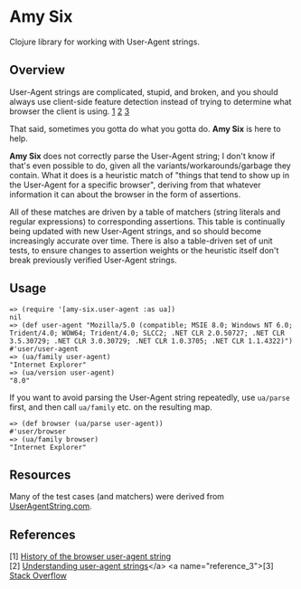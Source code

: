 # Amy Six

Clojure library for working with User-Agent strings.

## Overview

User-Agent strings are complicated, stupid, and broken, and you should always
use client-side feature detection instead of trying to determine what browser
the client is using. [1](#reference_1) [2](#reference_2) [3](#reference_3)

That said, sometimes you gotta do what you gotta do. **Amy Six** is here to help.

**Amy Six** does not correctly parse the User-Agent string; I don't know if
that's even possible to do, given all the variants/workarounds/garbage they
contain. What it does is a heuristic match of "things that tend to show up in
the User-Agent for a specific browser", deriving from that whatever information
it can about the browser in the form of assertions.

All of these matches are driven by a table of matchers (string literals and
regular expressions) to corresponding assertions. This table is continually
being updated with new User-Agent strings, and so should become increasingly
accurate over time. There is also a table-driven set of unit tests, to ensure
changes to assertion weights or the heuristic itself don't break previously
verified User-Agent strings.

## Usage

	=> (require '[amy-six.user-agent :as ua])
	nil
	=> (def user-agent "Mozilla/5.0 (compatible; MSIE 8.0; Windows NT 6.0; Trident/4.0; WOW64; Trident/4.0; SLCC2; .NET CLR 2.0.50727; .NET CLR 3.5.30729; .NET CLR 3.0.30729; .NET CLR 1.0.3705; .NET CLR 1.1.4322)")
	#'user/user-agent
	=> (ua/family user-agent)
	"Internet Explorer"
	=> (ua/version user-agent)
	"8.0"

If you want to avoid parsing the User-Agent string repeatedly, use `ua/parse`
first, and then call `ua/family` etc. on the resulting map.

	=> (def browser (ua/parse user-agent))
	#'user/browser
	=> (ua/family browser)
	"Internet Explorer"
	
## Resources

Many of the test cases (and matchers) were derived from [UserAgentString.com](http://www.useragentstring.com/).

## References

<a name="reference_1">[1] [History of the browser user-agent string](http://webaim.org/blog/user-agent-string-history/)</a>  
<a name="reference_2">[2] [Understanding user-agent strings](https://msdn.microsoft.com/en-us/library/ms537503(v=vs.85).aspx)</a>  
<a name="reference_3">[3] [Stack Overflow](http://stackoverflow.com/search?q=user+agent+string)</a>  
